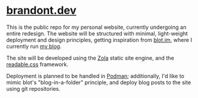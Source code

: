 # [brandont.dev](https://brandont.dev)

This is the public repo for my personal website, currently undergoing an entire redesign. The website will be structured with minimal, light-weight deployment and design principles, getting inspiration from [blot.im](https://blot.im), where I currently run [my blog](https://brandont.blog). 

The site will be developed using the [Zola](https://getzola.org/) static site engine, and the [readable.css](https://readable-css.freedomtowrite.org/) framework. 

Deployment is planned to be handled in [Podman](https://podman.io/); additionally, I'd like to mimic blot's "blog-in-a-folder" principle, and deploy blog posts to the site using git repositories.

